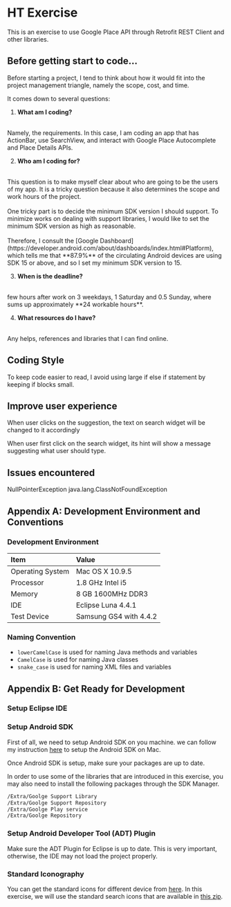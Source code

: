 HT Exercise
===========
This is an exercise to use Google Place API through Retrofit REST Client and other libraries.

## Before getting start to code...
Before starting a project, I tend to think about how it would fit into the project management triangle, namely the scope, cost, and time.

It comes down to several questions:

1. **What am I coding?**
<br>
Namely, the requirements.  In this case, I am coding an app that has ActionBar, use SearchView, and interact with Google Place Autocomplete and Place Details APIs.

2. **Who am I coding for?**
<br>
This question is to make myself clear about who are going to be the users of my app.  It is a tricky question because it also determines the scope and work hours of the project.
<br><br>
One tricky part is to decide the minimum SDK version I should support.  To minimize works on dealing with support libraries, I would like to set the minimum SDK version as high as reasonable.
<br><br>
Therefore, I consult the [Google Dashboard](https://developer.android.com/about/dashboards/index.html#Platform), which tells me that **87.9%** of the circulating Android devices are using SDK 15 or above, and so I set my minimum SDK version to 15.

3. **When is the deadline?**
<br>
few hours after work on 3 weekdays, 1 Saturday and 0.5 Sunday, where sums up approximately **24 workable hours**.

4. **What resources do I have?**
<br>
Any helps, references and libraries that I can find online.

## Coding Style
To keep code easier to read, I avoid using large if else if statement by keeping if blocks small.


## Improve user experience
When user clicks on the suggestion, the text on search widget will be changed to it accordingly

When user first click on the search widget, its hint will show a message suggesting what user should type.


## Issues encountered
NullPointerException
java.lang.ClassNotFoundException


## Appendix A: Development Environment and Conventions
### Development Environment
| Item                  | Value                  |
| :-------------------- | :--------------------- |
| Operating System      | Mac OS X 10.9.5        |
| Processor             | 1.8 GHz Intel i5       |
| Memory                | 8 GB 1600MHz DDR3      |
| IDE                   | Eclipse Luna 4.4.1     |
| Test Device           | Samsung GS4 with 4.4.2 |

### Naming Convention
* `lowerCamelCase` is used for naming Java methods and variables
* `CamelCase` is used for naming Java classes
* `snake_case` is used for naming XML files and variables


## Appendix B: Get Ready for Development
### Setup Eclipse IDE

### Setup Android SDK
First of all, we need to setup Android SDK on you machine.  we can follow my instruction [here](https://github.com/ctrl-alt-del/devenv#android-sdk) to setup the Android SDK on Mac.

Once Android SDK is setup, make sure your packages are up to date.

In order to use some of the libraries that are introduced in this exercise, you may also need to install the following packages through the SDK Manager.
```sh
/Extra/Goolge Support Library
/Extra/Goolge Support Repository
/Extra/Goolge Play service
/Extra/Goolge Repository
```

### Setup Android Developer Tool (ADT) Plugin
Make sure the ADT Plugin for Eclipse is up to date.  This is very important, otherwise, the IDE may not load the project properly.

### Standard Iconography
You can get the standard icons for different device from [here](http://developer.android.com/design/style/iconography.html).
In this exercise, we will use the standard search icons that are available in [this zip](http://commondatastorage.googleapis.com/androiddevelopers/design/Android_Design_Icons_20131106.zip).
